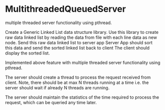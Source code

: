 # MultithreadedQueuedServer
multiple threaded server functionality using pthread.

Create a Generic Linked List data structure library.
Use this library to create raw data linked list by reading the data from file with each line data as new node.
Send this raw data linked list to server app
Server App should sort this data and send the sorted linked list back to client
The client should display the sorted list.

Implemented above feature with multiple threaded server functionality using pthread.

The server should create a thread to process the request received from client.
Note, there should be at max N threads running at a time i.e. the server should wait if already N threads are running.

The server should maintain the statistics of the time required to process the request, which can be queried any time later.
